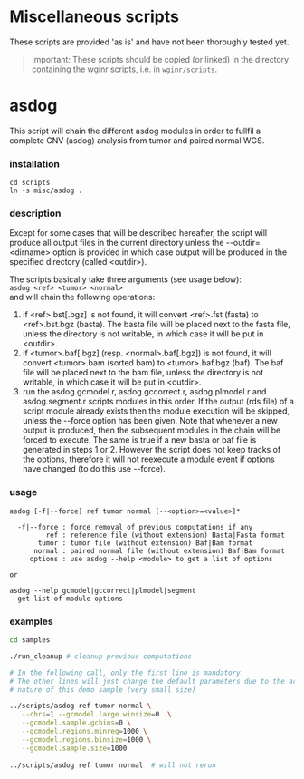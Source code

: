 
# Miscellaneous scripts

These scripts are provided 'as is' and have not been
thoroughly tested yet.

>Important: These scripts should be copied (or linked) in the
>directory containing the wginr scripts, i.e. in ```wginr/scripts```.

# asdog

This script will chain the different asdog modules in order to fullfil
a complete CNV (asdog) analysis from tumor and paired normal WGS.

### installation
```
cd scripts
ln -s misc/asdog .
```

### description

Except for some cases that will be described hereafter, the script 
will produce all output files in the current directory unless the
--outdir=\<dirname\> option is provided in which case output will be
produced in the specified directory (called \<outdir\>).

The scripts basically take three arguments (see usage below):  
```asdog <ref> <tumor> <normal> ```  
and will chain the following operations:

1. if \<ref\>.bst[.bgz] is not found, it will convert \<ref\>.fst (fasta) to 
   \<ref\>.bst.bgz (basta). The basta file will be placed next to the fasta file,
   unless the directory is not writable, in which case it will be put in \<outdir\>.
2. if \<tumor\>.baf[.bgz] (resp. \<normal\>.baf[.bgz]) is not found, it will convert
   \<tumor\>.bam (sorted bam) to \<tumor\>.baf.bgz (baf). The baf file will be placed
   next to the bam file, unless the directory is not writable, in which case
   it will be put in \<outdir\>.
3. run the asdog.gcmodel.r, asdog.gccorrect.r, asdog.plmodel.r and asdog.segment.r
   scripts modules in this order. If the output (rds file) of a script module
   already exists then the module execution will be skipped, unless the --force
   option has been given. Note that whenever a new output is produced, then the
   subsequent modules in the chain will be forced to execute.
   The same is true if a new basta or baf file is generated in steps 1 or 2.
   However the script does not keep tracks of the options, therefore it will
   not reexecute a module event if options have changed (to do this use --force).
   
### usage
```
asdog [-f|--force] ref tumor normal [--<option>=<value>]*

  -f|--force : force removal of previous computations if any
         ref : reference file (without extension) Basta|Fasta format
       tumor : tumor file (without extension) Baf|Bam format
      normal : paired normal file (without extension) Baf|Bam format
     options : use asdog --help <module> to get a list of options
     
or

asdog --help gcmodel|gccorrect|plmodel|segment
  get list of module options
```

### examples

```sh
cd samples

./run_cleanup # cleanup previous computations

# In the following call, only the first line is mandatory.
# The other lines will just change the default parameters due to the artificial
# nature of this demo sample (very small size)

../scripts/asdog ref tumor normal \
   --chrs=1 --gcmodel.large.winsize=0  \
   --gcmodel.sample.gcbins=0 \
   --gcmodel.regions.minreg=1000 \
   --gcmodel.regions.binsize=1000 \
   --gcmodel.sample.size=1000
   
../scripts/asdog ref tumor normal  # will not rerun
```





